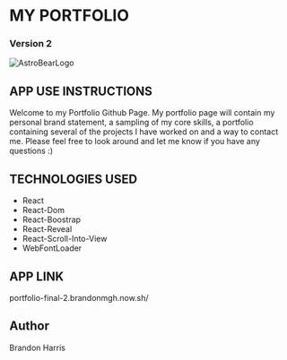 
# MY PORTFOLIO  #
### Version 2 ### 

![AstroBearLogo](src/AboutMe/AboutMeInfo/AstroBearLogo.png)

## APP USE INSTRUCTIONS ## 

Welcome to my Portfolio Github Page.  My portfolio page will contain my personal brand statement, a sampling of my core skills, a portfolio containing several of the projects I have worked on and a way to contact me.  Please feel free to look around and let me know if you have any questions :) 

## TECHNOLOGIES USED ##

* React
* React-Dom
* React-Boostrap
* React-Reveal
* React-Scroll-Into-View
* WebFontLoader 


## APP LINK ## 

portfolio-final-2.brandonmgh.now.sh/  

## Author ## 
 Brandon Harris